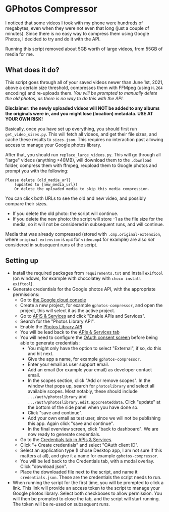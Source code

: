 # GPhotos Compressor

I noticed that some videos I took with my phone were hundreds of megabytes, even when they were not even that long
(just a couple of minutes). Since there is no easy way to compress them using Google Photos, I decided to try and
do it with the API.

Running this script removed about 5GB worth of large videos, from 55GB of media for me.

## What does it do?

This script goes through all of your saved videos newer than June 1st, 2021, above a certain size threshold, compresses
them with FFMpeg (using `H.264` encoding) and re-uploads them. 
*You will be prompted to manually delete the old photos, as there is no way to do this with the API.*

**Disclaimer: the newly uploaded videos will NOT be added to any albums the originals were in, and you might lose
(location) metadata. USE AT YOUR OWN RISK!**

Basically, once you have set up everything, you should first run `get_video_sizes.py`. This will fetch all videos,
and get their file sizes, and cache these results to `sizes.json`. This requires no interaction past allowing
access to manage your Google photos library. 

After that, you should run `replace_large_videos.py`. This will go through all "large" videos (anything >40MB),
will download them to the `.download` folder, compress them with ffmpeg, reupload them to Google photos and prompt you
with the following:
```
Please delete {old_media_url}
    (updated to {new_media_url})
    Or delete the uploaded media to skip this media compression.
```
You can click both URLs to see the old and new video, and possibly compare their sizes.
- If you delete the old photo: the script will continue.
- If you delete the new photo: the script will store -1 as the file size for the media, so it will not be considered
  in subsequent runs, and will continue.

Media that was already compressed (stored with `.cmp.original-extension`, where `original-extension` is `mp4` for `video.mp4` for example)
are also *not* considered in subsequent runs of the script.

## Setting up

- Install the required packages from `requirements.txt` and install `exiftool` (on windows, for example with
chocolatey with `choco install exiftool`).
- Generate credentials for the Google photos API, with the appropriate permissions:
  - Go to [the Google cloud console](https://console.cloud.google.com/)
  - Create a new project, for example `gphotos-compressor`, and open the project, this will
    select it as the active project.
  - Go to [APIS & Services](https://console.cloud.google.com/apis/dashboard) and click "Enable APIs and Services".
  - Search for the "Photos Library API".
  - Enable the [Photos Library API](https://console.cloud.google.com/apis/library/photoslibrary.googleapis.com)
  - You will be lead back to the [APIs & Services tab](https://console.cloud.google.com/apis/api/photoslibrary.googleapis.com/metrics)
  - You will need to configure the [OAuth consent screen](https://console.cloud.google.com/apis/credentials/consent)
    before being able to generate credentials:
    - You might only have the option to select "External", if so, do this and hit next.
    - Give the app a name, for example `gphotos-compressor`.
    - Enter your email as user support email.
    - Add an email (for example your email) as developer contact email.
    - In the scopes section, click "Add or remove scopes". In the window that pops up, search for `photoslibrary`
      and select all available scopes. Most notably, these should include `.../auth/photoslibrary` and `.../auth/photoslibrary.edit.appcreateddata`. 
      Click "update" at the bottom of the side panel when you have done so.
    - Click "save and continue".
    - Add your own email as test user, since we will not be publishing this app. Again click "save and continue".
    - In the final overview screen, click "back to dashboard". We are now ready to generate credentials.
  - Go to the [Credentials tab in APIs & Services](https://console.cloud.google.com/apis/credentials).
  - Click "+ Create credentials" and select "OAuth client ID".
  - Select an application type (I chose Desktop app, I am not sure if this matters at all), and give it a name
    for example `gphotos-compressor`.
  - You will be led back to the Credentials tab, with a modal overlay. Click "download json".
  - Place the downloaded file next to the script, and name it `credentials.json`. These are the credentials
    the script needs to run.
- When running the script for the first time, you will be prompted to click a link. This link will provide
  an access token to the script to manage your Google photos library. Select both checkboxes to allow permission.
  You will then be prompted to close the tab, and the script will start running. The token will be re-used on
  subsequent runs.
